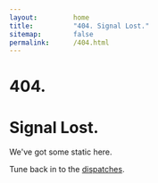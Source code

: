 ```yaml
---
layout:         home
title:          "404. Signal Lost."
sitemap:        false
permalink:      /404.html
---
```


# 404.
# Signal Lost.

We've got some static here.

Tune back in to the [dispatches](/dispatches/).
